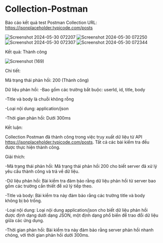 # Collection-Postman

Báo cáo kết quả test Postman Collection
URL: https://jsonplaceholder.typicode.com/posts

![Screenshot 2024-05-30 072207](https://github.com/LeThiNhi050903/Collection-Postman/assets/124944063/1496a235-2738-4424-8f69-92f8f655c98d)
![Screenshot 2024-05-30 072250](https://github.com/LeThiNhi050903/Collection-Postman/assets/124944063/0b22db20-7990-4f69-9769-88fda3056953)
![Screenshot 2024-05-30 072307](https://github.com/LeThiNhi050903/Collection-Postman/assets/124944063/13930f0e-9a90-4d54-a9bf-67a9094bc294)
![Screenshot 2024-05-30 072344](https://github.com/LeThiNhi050903/Collection-Postman/assets/124944063/bfb27e4c-b621-4d25-8879-6940bb123260)


Kết quả: Thành công

![Screenshot (169)](https://github.com/LeThiNhi050903/Collection-Postman/assets/124944063/e9c47dca-0920-4632-933a-dd8fe2b00492)


Chi tiết:

Mã trạng thái phản hồi: 200 (Thành công)

Dữ liệu phản hồi:
-Bao gồm các trường bắt buộc: userId, id, title, body

-Title và body là chuỗi không rỗng

-Loại nội dung: application/json

-Thời gian phản hồi: Dưới 300ms

Kết luận:

Collection Postman đã thành công trong việc truy xuất dữ liệu từ API https://jsonplaceholder.typicode.com/posts. Tất cả các bài kiểm tra đều được thực hiện thành công.

Giải thích:

-Mã trạng thái phản hồi: Mã trạng thái phản hồi 200 cho biết server đã xử lý yêu cầu thành công và trả về dữ liệu.

-Dữ liệu phản hồi: Bài kiểm tra đảm bảo rằng dữ liệu phản hồi từ server bao gồm các trường cần thiết để xử lý tiếp theo.

-Title và body: Bài kiểm tra này đảm bảo rằng các trường title và body không bị bỏ trống.

-Loại nội dung: Loại nội dung application/json cho biết dữ liệu phản hồi được định dạng dưới dạng JSON, một định dạng phổ biến để trao đổi dữ liệu giữa các ứng dụng.

-Thời gian phản hồi: Bài kiểm tra này đảm bảo rằng server phản hồi nhanh chóng, với thời gian phản hồi dưới 300ms.
